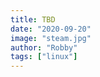 ```yaml
---
title: TBD
date: "2020-09-20"
image: "steam.jpg"
author: "Robby"
tags: ["linux"]
---
```

<!---->
<!-- ## Enable Multilib -->
<!---->
<!-- Uncomment the `[multilib]` section in `/etc/pacman.conf` -->
<!---->
<!-- ``` -->
<!-- [multilib] -->
<!-- Include = /etc/pacman.d/mirrorlist -->
<!-- ``` -->
<!---->
<!-- ## Upgrade System -->
<!---->
<!-- ``` -->
<!-- pacman -Syu -->
<!-- ``` -->
<!---->
<!-- ## Install Steam -->
<!---->
<!-- ``` -->
<!-- sudo pacman -S steam -->
<!-- ``` -->
<!---->
<!-- ## Enable Proton -->
<!---->
<!-- You can enable Proton in the Steam Client in `Steam > Settings > Steam Play` -->
<!---->
<!-- To force enable Proton, right click on the game, `Properties > General > Force the use of a specific Steam Play compatibility tool` -->
<!---->
<!-- ## Links References -->
<!---->
<!-- [ArchWiki](https://wiki.archlinux.org/index.php/steam) -->
